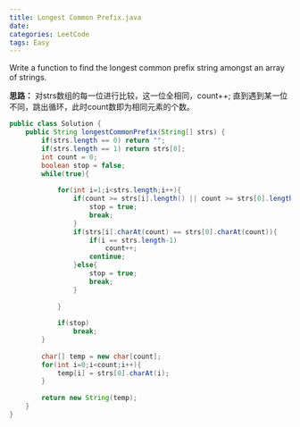 ```yaml
---
title: Longest Common Prefix.java
date: 
categories: LeetCode
tags: Easy
---
```

Write a function to find the longest common prefix string amongst an array of strings.
<!-- more -->
**思路：**
对strs数组的每一位进行比较，这一位全相同，count++;
直到遇到某一位不同，跳出循环，此时count数即为相同元素的个数。
``` java
public class Solution {
    public String longestCommonPrefix(String[] strs) {
		if(strs.length == 0) return "";
		if(strs.length == 1) return strs[0];
        int count = 0;
		boolean stop = false;
		while(true){
			
			for(int i=1;i<strs.length;i++){
				if(count >= strs[i].length() || count >= strs[0].length()){
					stop = true;
					break;
				}
				if(strs[i].charAt(count) == strs[0].charAt(count)){
					if(i == strs.length-1)
						count++;
					continue;
				}else{
					stop = true;
					break;
				}
					
			}
			
			if(stop)
				break;
		}
		
		char[] temp = new char[count];
		for(int i=0;i<count;i++){
			temp[i] = strs[0].charAt(i);
		}
		
		return new String(temp);
    }
}
```